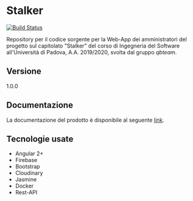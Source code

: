 # Stalker
[![Build Status](https://travis-ci.org/qb-team/Stalker-Admin.svg?branch=develop)](https://travis-ci.org/qb-team/Stalker-Admin)

Repository per il codice sorgente per la Web-App dei amministratori del progetto sul capitolato "Stalker" del corso di Ingegneria del Software all'Università di Padova, A.A. 2019/2020, svolta dal gruppo *qbteam*.

## Versione
1.0.0

## Documentazione
La documentazione del prodotto è disponibile al seguente [link](https://stalker-manuale-manutentore.readthedocs.io/webapp/introduzione/).

## Tecnologie usate
 - Angular 2+
 - Firebase
 - Bootstrap
 - Cloudinary
 - Jasmine
 - Docker
 - Rest-API
